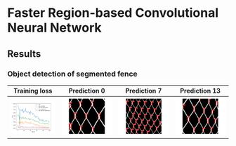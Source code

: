 # Faster Region-based Convolutional Neural Network

## Results

### Object detection of segmented fence

| Training loss | Prediction 0 | Prediction 7 | Prediction 13 |
|:-------------:|:------------:|:------------:|:-------------:|
| ![](assets/mask_logger_train.png) | ![](assets/mask_pred_000.png) | ![](assets/mask_pred_007.png) | ![](assets/mask_pred_013.png) |